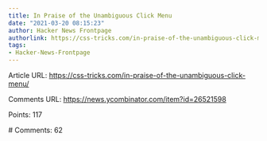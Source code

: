 ```yaml
---
title: In Praise of the Unambiguous Click Menu
date: "2021-03-20 08:15:23"
author: Hacker News Frontpage
authorlink: https://css-tricks.com/in-praise-of-the-unambiguous-click-menu/
tags:
- Hacker-News-Frontpage
---
```


<p>Article URL: <a href="https://css-tricks.com/in-praise-of-the-unambiguous-click-menu/">https://css-tricks.com/in-praise-of-the-unambiguous-click-menu/</a></p>
<p>Comments URL: <a href="https://news.ycombinator.com/item?id=26521598">https://news.ycombinator.com/item?id=26521598</a></p>
<p>Points: 117</p>
<p># Comments: 62</p>
